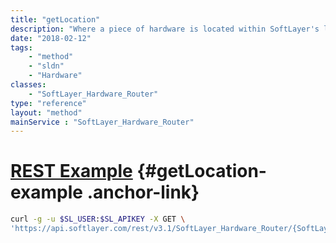```yaml
---
title: "getLocation"
description: "Where a piece of hardware is located within SoftLayer's location hierarchy."
date: "2018-02-12"
tags:
    - "method"
    - "sldn"
    - "Hardware"
classes:
    - "SoftLayer_Hardware_Router"
type: "reference"
layout: "method"
mainService : "SoftLayer_Hardware_Router"
---
```


# [REST Example](#getLocation-example) <a href="/article/rest/"><i class="fas fa-question"></i></a> {#getLocation-example .anchor-link} 
```bash
curl -g -u $SL_USER:$SL_APIKEY -X GET \
'https://api.softlayer.com/rest/v3.1/SoftLayer_Hardware_Router/{SoftLayer_Hardware_RouterID}/getLocation'
```
